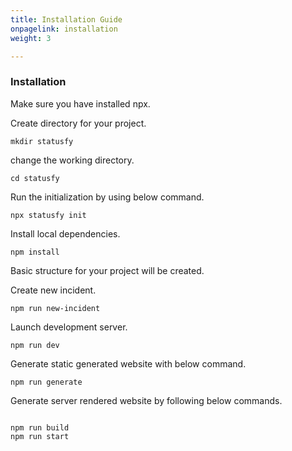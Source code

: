 ```yaml
---
title: Installation Guide
onpagelink: installation
weight: 3

---
```


### Installation

Make sure you have installed npx.

Create directory for your project.

 ```
mkdir statusfy
```

change the working directory.

 ```
cd statusfy
```

Run the initialization by using below command.

 ```
npx statusfy init
```

Install local dependencies.

 ```
npm install
```

Basic structure for your project will be created.

Create new incident.

 ```
npm run new-incident
```

Launch development server.

 ```
npm run dev
```

Generate static generated website with below command.

 ```
npm run generate
```

Generate server rendered website by following below commands.

 ```

npm run build
npm run start

```
